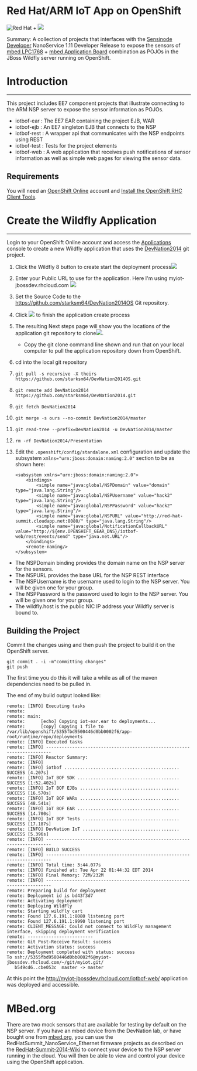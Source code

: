 # Red Hat/ARM IoT App on OpenShift
![Red Hat](https://raw.githubusercontent.com/starksm64/DevNation2014/master/images/redhat-logo.png) + ![](https://raw.githubusercontent.com/starksm64/DevNation2014/master/images/arm_mbed.jpg)

Summary: A collection of projects that interfaces with the
[Sensinode Developer](https://silver.arm.com/browse/SEN00) NanoService 1.11 Developer
Release to expose the sensors of [mbed LPC1768](https://mbed.org/platforms/mbed-LPC1768/) +
[mbed Application Board](https://mbed.org/components/mbed-Application-Board/) combination as POJOs in the JBoss Wildfly server running on OpenShift.

# Introduction
---------------------

This project includes EE7 component projects that illustrate connecting to the ARM NSP server to expose the sensor information as POJOs.

* iotbof-ear : The EE7 EAR containing the project EJB, WAR
* iotbof-ejb : An EE7 singleton EJB that connects to the NSP
* iotbof-rest : A wrapper api that communicates with the NSP endpoints using REST
* iotbof-test : Tests for the project elements
* iotbof-web : A web application that receives push notifications of sensor information
as well as simple web pages for viewing the sensor data.

## Requirements
You will need an [OpenShift Online](https://www.openshift.com/app/account/new) account and [Install the OpenShift RHC Client Tools](https://www.openshift.com/developers/rhc-client-tools-install).


# Create the Wildfly Application
-------------------
Login to your OpenShift Online account and access the [Applications](https://openshift.redhat.com/app/console/applications) console to create a new Wildfly application that uses the [DevNation2014](https://github.com/starksm64/DevNation2014) git project.

1. Click the Wildfly 8 button to create start the deployment process![](images/WildflyBtnOS.png)
2. Enter your Public URL to use for the application. Here I'm using myiot-jbossdev.rhcloud.com ![](images/WildflyConfigureOS.png)
3. Set the Source Code to the https://github.com/starksm64/DevNation2014OS Git repository.
4. Click ![](images/CreateBtnOS.png) to finish the application create process
5. The resulting Next steps page will show you the locations of the application git repository to clone![](images/NextStepsOS.png).
    * Copy the git clone command line shown and run that on your local computer to pull the application repository down from OpenShift.
6. cd into the local git repository
7. `git pull -s recursive -X theirs https://github.com/starksm64/DevNation2014OS.git`
8. `git remote add DevNation2014 https://github.com/starksm64/DevNation2014.git`
9. `git fetch DevNation2014`
10. `git merge -s ours --no-commit DevNation2014/master`
11. `git read-tree --prefix=DevNation2014 -u DevNation2014/master`
12. `rm -rf DevNation2014/Presentation`
13. Edit the `.openshift/config/standalone.xml` configuration and update the subsystem `xmlns="urn:jboss:domain:naming:2.0"` section to be as shown here:

        <subsystem xmlns="urn:jboss:domain:naming:2.0">
            <bindings>
                <simple name="java:global/NSPDomain" value="domain" type="java.lang.String"/>
                <simple name="java:global/NSPUsername" value="hack2" type="java.lang.String"/>
                <simple name="java:global/NSPPassword" value="hack2" type="java.lang.String"/>
                <simple name="java:global/NSPURL" value="http://red-hat-summit.cloudapp.net:8080/" type="java.lang.String"/>
                <simple name="java:global/NotificationCallbackURL" value="http://${env.OPENSHIFT_GEAR_DNS}/iotbof-web/rest/events/send" type="java.net.URL"/>
            </bindings>
            <remote-naming/>
        </subsystem>

* The NSPDomain binding provides the domain name on the NSP server for the sensors.
* The NSPURL provides the base URL for the NSP REST interface
* The NSPUsername is the username used to login to the NSP server. You will be given one for your group.
* The NSPPassword is the password used to login to the NSP server. You will be given one for your group.
* The wildfly.host is the public NIC IP address your Wildfly server is bound to.

## Building the Project
Commit the changes using and then push the project to build it on the OpenShift server.

    git commit . -i -m"committing changes"
    git push

The first time you do this it will take a while as all of the maven dependencies need to be pulled in.

The end of my build output looked like:

    remote: [INFO] Executing tasks
    remote: 
    remote: main:
    remote:      [echo] Copying iot-ear.ear to deployments...
    remote:      [copy] Copying 1 file to /var/lib/openshift/5355fbd9500446d0bb0002f6/app-root/runtime/repo/deployments
    remote: [INFO] Executed tasks
    remote: [INFO] ------------------------------------------------------------------------
    remote: [INFO] Reactor Summary:
    remote: [INFO] 
    remote: [INFO] iotbof ............................................ SUCCESS [4.207s]
    remote: [INFO] IoT BOF SDK ....................................... SUCCESS [1:52.402s]
    remote: [INFO] IoT BOF EJBs ...................................... SUCCESS [16.570s]
    remote: [INFO] IoT BOF WARs ...................................... SUCCESS [48.541s]
    remote: [INFO] IoT BOF EAR ....................................... SUCCESS [14.700s]
    remote: [INFO] IoT BOF Tests ..................................... SUCCESS [17.187s]
    remote: [INFO] DevNation IoT ..................................... SUCCESS [5.396s]
    remote: [INFO] ------------------------------------------------------------------------
    remote: [INFO] BUILD SUCCESS
    remote: [INFO] ------------------------------------------------------------------------
    remote: [INFO] Total time: 3:44.077s
    remote: [INFO] Finished at: Tue Apr 22 01:44:32 EDT 2014
    remote: [INFO] Final Memory: 72M/232M
    remote: [INFO] ------------------------------------------------------------------------
    remote: Preparing build for deployment
    remote: Deployment id is bd43f3d7
    remote: Activating deployment
    remote: Deploying WildFly
    remote: Starting wildfly cart
    remote: Found 127.6.191.1:8080 listening port
    remote: Found 127.6.191.1:9990 listening port
    remote: CLIENT_MESSAGE: Could not connect to WildFly management interface, skipping deployment verification
    remote: -------------------------
    remote: Git Post-Receive Result: success
    remote: Activation status: success
    remote: Deployment completed with status: success
    To ssh://5355fbd9500446d0bb0002f6@myiot-jbossdev.rhcloud.com/~/git/myiot.git/
       b549cd6..cbe053c  master -> master


At this point the http://myiot-jbossdev.rhcloud.com/iotbof-web/ application was deployed and accessible.


# MBed.org
There are two mock sensors that are available for testing by default on the NSP server. If you have an mbed device from the DevNation lab, or have bought one from [mbed.org](http://mbed.org/), you can use the RedHatSummit_NanoService_Ethernet firmware projects as described on the [RedHat-Summit-2014-Wiki](https://mbed.org/teams/MBED_DEMOS/wiki/RedHat-Summit-2014-Wiki) to connect your device to the NSP server running in the cloud. You will then be able to view and control your device using the OpenShift application.
